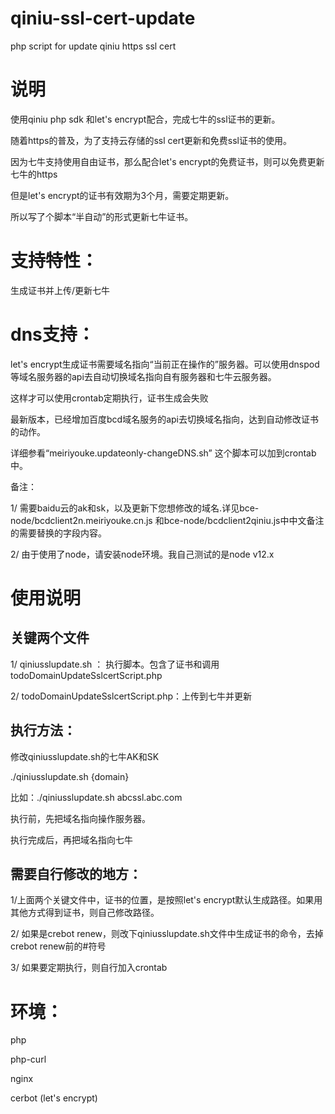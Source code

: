 # qiniu-ssl-cert-update

php script for update qiniu https ssl cert

# 说明

使用qiniu php sdk 和let's encrypt配合，完成七牛的ssl证书的更新。

随着https的普及，为了支持云存储的ssl cert更新和免费ssl证书的使用。

因为七牛支持使用自由证书，那么配合let's encrypt的免费证书，则可以免费更新七牛的https

但是let's encrypt的证书有效期为3个月，需要定期更新。

所以写了个脚本“半自动”的形式更新七牛证书。

# 支持特性：

生成证书并上传/更新七牛

# dns支持：

let's encrypt生成证书需要域名指向“当前正在操作的”服务器。可以使用dnspod等域名服务器的api去自动切换域名指向自有服务器和七牛云服务器。

这样才可以使用crontab定期执行，证书生成会失败

最新版本，已经增加百度bcd域名服务的api去切换域名指向，达到自动修改证书的动作。

详细参看“meiriyouke.updateonly-changeDNS.sh” 这个脚本可以加到crontab中。

备注：

1/ 需要baidu云的ak和sk，以及更新下您想修改的域名.详见bce-node/bcdclient2n.meiriyouke.cn.js 和bce-node/bcdclient2qiniu.js中中文备注的需要替换的字段内容。

2/ 由于使用了node，请安装node环境。我自己测试的是node v12.x

# 使用说明


## 关键两个文件

1/ qiniusslupdate.sh ： 执行脚本。包含了证书和调用todoDomainUpdateSslcertScript.php

2/ todoDomainUpdateSslcertScript.php：上传到七牛并更新

## 执行方法：

修改qiniusslupdate.sh的七牛AK和SK

./qiniusslupdate.sh {domain}

比如：./qiniusslupdate.sh abcssl.abc.com

执行前，先把域名指向操作服务器。

执行完成后，再把域名指向七牛

## 需要自行修改的地方：

1/上面两个关键文件中，证书的位置，是按照let's encrypt默认生成路径。如果用其他方式得到证书，则自己修改路径。

2/ 如果是crebot renew，则改下qiniusslupdate.sh文件中生成证书的命令，去掉crebot renew前的#符号

3/ 如果要定期执行，则自行加入crontab

# 环境：

php

php-curl

nginx

cerbot (let's encrypt)
